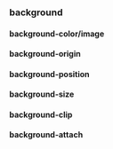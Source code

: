 ### background
#### background-color/image
#### background-origin
#### background-position
#### background-size
#### background-clip
#### background-attach